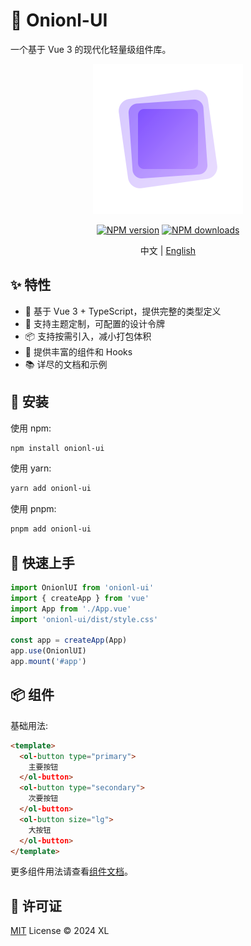 # 🚀 Onionl-UI

一个基于 Vue 3 的现代化轻量级组件库。

<div align="center">
  <img src="./public/logo.svg" alt="onionl-ui logo" style="width: 240px;" />

[![NPM version](https://img.shields.io/npm/v/onionl-ui.svg)](https://npmjs.org/package/onionl-ui)
[![NPM downloads](https://img.shields.io/npm/dm/onionl-ui.svg)](https://npmjs.org/package/onionl-ui)

中文 | [English](./README.md)
</div>

## ✨ 特性

- 🎯 基于 Vue 3 + TypeScript，提供完整的类型定义
- 🎨 支持主题定制，可配置的设计令牌
- 📦 支持按需引入，减小打包体积
- 🔧 提供丰富的组件和 Hooks
- 📚 详尽的文档和示例

## 🚀 安装

使用 npm:

```bash
npm install onionl-ui
```

使用 yarn:

```bash
yarn add onionl-ui
```

使用 pnpm:

```bash
pnpm add onionl-ui
```

## 🔨 快速上手

```ts
import OnionlUI from 'onionl-ui'
import { createApp } from 'vue'
import App from './App.vue'
import 'onionl-ui/dist/style.css'

const app = createApp(App)
app.use(OnionlUI)
app.mount('#app')
```

## 📦 组件

基础用法:

```html
<template>
  <ol-button type="primary">
    主要按钮
  </ol-button>
  <ol-button type="secondary">
    次要按钮
  </ol-button>
  <ol-button size="lg">
    大按钮
  </ol-button>
</template>
```

更多组件用法请查看[组件文档](https://onionl-ui.dev/components/)。

## 📄 许可证

[MIT](./LICENSE) License © 2024 XL
